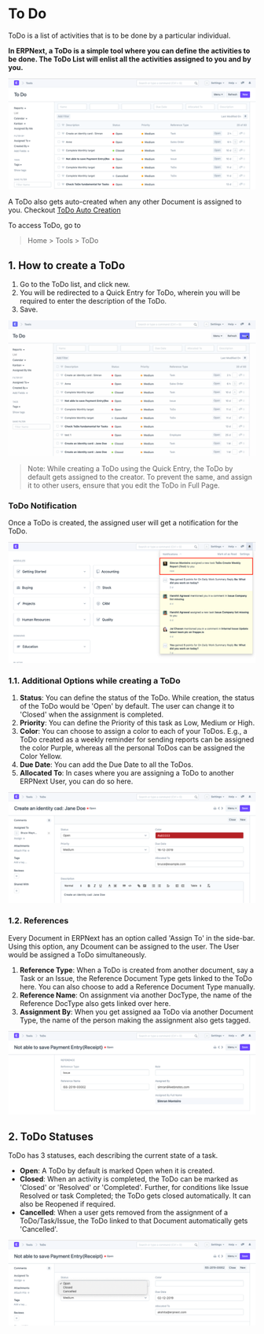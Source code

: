 
# To Do



ToDo is a list of activities that is to be done by a particular individual.


**In ERPNext, a ToDo is a simple tool where you can define the activities to be done. The ToDo List will enlist all the activities assigned to you and by you.**


![ToDo](/files/using-to-do-1.png)


A ToDo also gets auto-created when any other Document is assigned to you. Checkout [ToDo Auto Creation](/docs/en/using-erpnext/articles/todo-auto-creation)


To access ToDo, go to



> 
> Home > Tools > ToDo
> 
> 
> 


## 1. How to create a ToDo


1. Go to the ToDo list, and click new.
2. You will be redirected to a Quick Entry for ToDo, wherein you will be required to enter the description of the ToDo.
3. Save.


![ToDo](/files/using-to-do-2.gif)



> 
> Note: While creating a ToDo using the Quick Entry, the ToDo by default gets assigned to the creator. To prevent the same, and assign it to other users, ensure that you edit the ToDo in Full Page.
> 
> 
> 


### ToDo Notification


Once a ToDo is created, the assigned user will get a notification for the ToDo.


![ToDo](/files/using-todo-notification.png)


### 1.1. Additional Options while creating a ToDo


1. **Status**: You can define the status of the ToDo. While creation, the status of the ToDo would be 'Open' by default. The user can change it to 'Closed' when the assignment is completed.
2. **Priority**: You can define the Priority of this task as Low, Medium or High.
3. **Color**: You can choose to assign a color to each of your ToDos. E.g., a ToDo created as a weekly reminder for sending reports can be assigned the color Purple, whereas all the personal ToDos can be assigned the Color Yellow.
4. **Due Date**: You can add the Due Date to all the ToDos.
5. **Allocated To**: In cases where you are assigning a ToDo to another ERPNext User, you can do so here.


![ToDo](/files/using-to-do-3.png)


### 1.2. References


Every Document in ERPNext has an option called 'Assign To' in the side-bar. Using this option, any Dcoument can be assigned to the user. The User would be assigned a ToDo simultaneously.


1. **Reference Type**: When a ToDo is created from another document, say a Task or an Issue, the Reference Document Type gets linked to the ToDo here. You can also choose to add a Reference Document Type manually.
2. **Reference Name**: On assignment via another DocType, the name of the Reference DocType also gets linked over here.
3. **Assignment By**: When you get assigned aa ToDo via another Document Type, the name of the person making the assignment also gets tagged.


![ToDo](/files/using-to-do-4.png)


## 2. ToDo Statuses


ToDo has 3 statuses, each describing the current state of a task.


* **Open**: A ToDo by default is marked Open when it is created.
* **Closed**: When an activity is completed, the ToDo can be marked as 'Closed' or 'Resolved' or 'Completed'. Further, for conditions like Issue Resolved or task Completed; the ToDo gets closed automatically. It can also be Reopened if required.
* **Cancelled**: When a user gets removed from the assignment of a ToDo/Task/Issue, the ToDo linked to that Document automatically gets 'Cancelled'.


![ToDo](/files/using-to-do-5.png)




